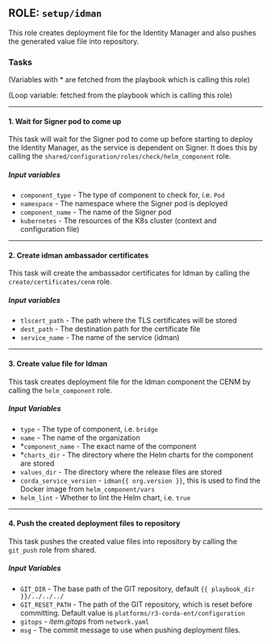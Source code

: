 ## ROLE: `setup/idman`
This role creates deployment file for the Identity Manager and also pushes the generated value file into repository.

### Tasks
(Variables with * are fetched from the playbook which is calling this role)

(Loop variable: fetched from the playbook which is calling this role)

---

#### 1. Wait for Signer pod to come up
This task will wait for the Signer pod to come up before starting to deploy the Identity Manager, as the service is dependent on Signer. It does this by calling the `shared/configuration/roles/check/helm_component` role.
##### Input variables
- `component_type` - The type of component to check for, i.e. `Pod`
- `namespace` - The namespace where the Signer pod is deployed
- `component_name` - The name of the Signer pod
- `kubernetes` - The resources of the K8s cluster (context and configuration file)

---

#### 2. Create idman ambassador certificates
This task will create the ambassador certificates for Idman by calling the `create/certificates/cenm` role.
##### Input variables
- `tlscert_path` - The path where the TLS certificates will be stored
- `dest_path` - The destination path for the certificate file
- `service_name` - The name of the service (idman)

---

#### 3. Create value file for Idman
This task creates deployment file for the Idman component the CENM by calling the `helm_component` role.
##### Input Variables
- `type` - The type of component, i.e. `bridge`
- `name` - The name of the organization
- *`component_name` - The exact name of the component
- *`charts_dir` - The directory where the Helm charts for the component are stored
- `values_dir` - The directory where the release files are stored
- `corda_service_version` - `idman{{ org.version }}`, this is used to find the Docker image from `helm_component/vars`
- `helm_lint` - Whether to lint the Helm chart, i.e. `true`

---

#### 4. Push the created deployment files to repository
This task pushes the created value files into repository by calling the `git_push` role from shared.
##### Input Variables
- `GIT_DIR` - The base path of the GIT repository, default `{{ playbook_dir }}/../../../`
- `GIT_RESET_PATH` - The path of the GIT repository, which is reset before committing. Default value is `platforms/r3-corda-ent/configuration`
- `gitops` - *item.gitops* from `network.yaml`
- `msg` - The commit message to use when pushing deployment files.
